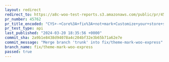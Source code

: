 ```yaml
---
layout: redirect
redirect_to: https://a8c-woo-test-reports.s3.amazonaws.com/public/pr/45762/api/index.html
pr_number: 45762
pr_title_encoded: "CYS+-+Core%3A+fix%3A+not+mark+Customize+your+store+step+as+completed+when+the+user+switches+theme"
pr_test_type: api
last_published: "2024-03-20 18:35:56 +0000"
commit_sha: 2a9b1e8438d94078a4c204bf32e3b65b71a62e7e
commit_message: "Merge branch 'trunk' into fix/theme-mark-woo-express"
branch_name: fix/theme-mark-woo-express
passed: true
---
```

